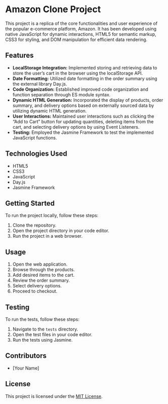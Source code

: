 # Amazon Clone Project

This project is a replica of the core functionalities and user experience of the popular e-commerce platform, Amazon. It has been developed using native JavaScript for dynamic interactions, HTML5 for semantic markup, CSS3 for styling, and DOM manipulation for efficient data rendering.

## Features

- **LocalStorage Integration:** Implemented storing and retrieving data to store the user’s cart in the browser using the localStorage API.
- **Date Formatting:** Utilized date formatting in the order summary using the external library Day.js.
- **Code Organization:** Established improved code organization and function separation through ES module syntax.
- **Dynamic HTML Generation:** Incorporated the display of products, order summary, and delivery options based on externally sourced data by utilizing dynamic HTML generation.
- **User Interactions:** Maintained user interactions such as clicking the “Add to Cart” button for updating quantities, deleting items from the cart, and selecting delivery options by using Event Listeners.
- **Testing:** Employed the Jasmine Framework to test the implemented JavaScript functions.

## Technologies Used

- HTML5
- CSS3
- JavaScript
- Day.js
- Jasmine Framework

## Getting Started

To run the project locally, follow these steps:

1. Clone the repository.
2. Open the project directory in your code editor.
3. Run the project in a web browser.

## Usage

1. Open the web application.
2. Browse through the products.
3. Add desired items to the cart.
4. Review the order summary.
5. Select delivery options.
6. Proceed to checkout.

## Testing

To run the tests, follow these steps:

1. Navigate to the `tests` directory.
2. Open the test files in your code editor.
3. Run the tests using Jasmine.

## Contributors

- [Your Name]

## License

This project is licensed under the [MIT License](LICENSE).
